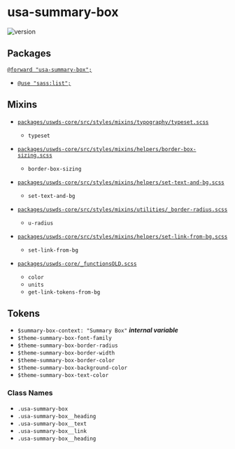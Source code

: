 # usa-summary-box

![version](https://img.shields.io/badge/version-3.3.0-51b1c5.svg?style=flat)

## Packages

[`@forward "usa-summary-box";`](https://github.com/uswds/uswds/tree/v3.3.0/packages/usa-summary-box/)

- [`@use "sass:list";`](/usa-list)

## Mixins

- [`packages/uswds-core/src/styles/mixins/typography/typeset.scss`](https://github.com/uswds/uswds/tree/v3.3.0/packages/uswds-core/src/styles/mixins/typography/typeset.scss)

  - `typeset`

- [`packages/uswds-core/src/styles/mixins/helpers/border-box-sizing.scss`](https://github.com/uswds/uswds/tree/v3.3.0/packages/uswds-core/src/styles/mixins/helpers/border-box-sizing.scss)

  - `border-box-sizing`

- [`packages/uswds-core/src/styles/mixins/helpers/set-text-and-bg.scss`](https://github.com/uswds/uswds/tree/v3.3.0/packages/uswds-core/src/styles/mixins/helpers/set-text-and-bg.scss)

  - `set-text-and-bg`

- [`packages/uswds-core/src/styles/mixins/utilities/_border-radius.scss`](https://github.com/uswds/uswds/tree/v3.3.0/packages/uswds-core/src/styles/mixins/utilities/_border-radius.scss)

  - `u-radius`

- [`packages/uswds-core/src/styles/mixins/helpers/set-link-from-bg.scss`](https://github.com/uswds/uswds/tree/v3.3.0/packages/uswds-core/src/styles/mixins/helpers/set-link-from-bg.scss)

  - `set-link-from-bg`

- [`packages/uswds-core/_functionsOLD.scss`](https://github.com/uswds/uswds/tree/v3.3.0/packages/uswds-core/_functionsOLD.scss)
  
	- `color`
  - `units`
  - `get-link-tokens-from-bg`


## Tokens

- `$summary-box-context: "Summary Box"` **_internal variable_**
- `$theme-summary-box-font-family`
- `$theme-summary-box-border-radius`
- `$theme-summary-box-border-width`
- `$theme-summary-box-border-color`
- `$theme-summary-box-background-color`
- `$theme-summary-box-text-color`

### Class Names

- `.usa-summary-box`
- `.usa-summary-box__heading`
- `.usa-summary-box__text`
- `.usa-summary-box__link`
- `.usa-summary-box__heading`
